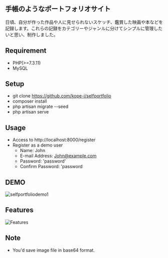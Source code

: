 
## 手帳のようなポートフォリオサイト

日頃、自分が作った作品や人に見せられないスケッチ、鑑賞した映画や本などを記録します。これらの記録をカテゴリーやジャンルに分けてシンプルに管理したいと思い、制作しました。

## Requirement
- PHP(>=7.3.11)
- MySQL

## Setup
- git clone https://github.com/kope-i/selfportfolio
- composer install
- php artisan migrate --seed
- php artisan serve


## Usage
- Access to http://localhost:8000/register
- Register as a demo user
    - Name: John
    - E-mail Address: John@example.com
    - Password: 'password'
    - Confirm Password: 'password

## DEMO
  ![selfportfoliodemo1](https://user-images.githubusercontent.com/68506859/96557751-a76a9680-12f5-11eb-9cfc-f7c54f9fd6ed.gif)


## Features
  ![Features](https://user-images.githubusercontent.com/68506859/96332297-0a61f080-109e-11eb-96b9-c128d893a8f1.png)
  
## Note
- You'd save image file in base64 format.



